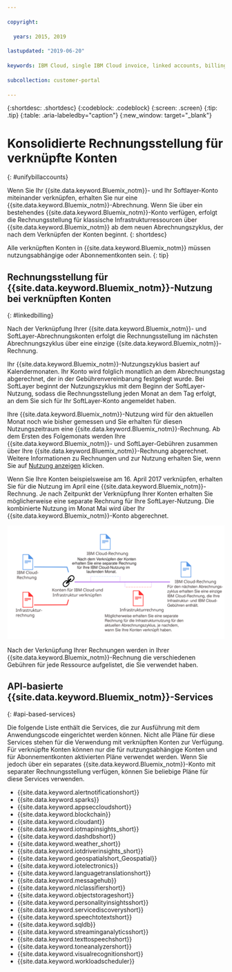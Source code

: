 ```yaml
---

copyright:

  years: 2015, 2019

lastupdated: "2019-06-20"

keywords: IBM Cloud, single IBM Cloud invoice, linked accounts, billing linked accounts 

subcollection: customer-portal

---
```


{:shortdesc: .shortdesc}
{:codeblock: .codeblock}
{:screen: .screen}
{:tip: .tip}
{:table: .aria-labeledby="caption"}
{:new_window: target="_blank"}


# Konsolidierte Rechnungsstellung für verknüpfte Konten
{: #unifybillaccounts}

Wenn Sie Ihr {{site.data.keyword.Bluemix_notm}}- und Ihr Softlayer-Konto miteinander verknüpfen, erhalten Sie nur eine {{site.data.keyword.Bluemix_notm}}-Abrechnung. Wenn Sie über ein bestehendes {{site.data.keyword.Bluemix_notm}}-Konto verfügen, erfolgt die Rechnungsstellung für klassische Infrastrukturressourcen über {{site.data.keyword.Bluemix_notm}} ab dem neuen Abrechnungszyklus, der nach dem Verknüpfen der Konten beginnt.
{: shortdesc}

Alle verknüpften Konten in {{site.data.keyword.Bluemix_notm}} müssen nutzungsabhängige oder Abonnementkonten sein.
{: tip}


## Rechnungsstellung für {{site.data.keyword.Bluemix_notm}}-Nutzung bei verknüpften Konten
{: #linkedbilling}

Nach der Verknüpfung Ihrer {{site.data.keyword.Bluemix_notm}}- und SoftLayer-Abrechnungskonten erfolgt die Rechnungsstellung im nächsten Abrechnungszyklus über eine einzige {{site.data.keyword.Bluemix_notm}}-Rechnung.

Ihr {{site.data.keyword.Bluemix_notm}}-Nutzungszyklus basiert auf Kalendermonaten. Ihr Konto wird folglich monatlich an dem Abrechnungstag abgerechnet, der in der Gebührenvereinbarung festgelegt wurde. Bei SoftLayer beginnt der Nutzungszyklus mit dem Beginn der SoftLayer-Nutzung, sodass die Rechnungsstellung jeden Monat an dem Tag erfolgt, an dem Sie sich für Ihr SoftLayer-Konto angemeldet haben.

Ihre {{site.data.keyword.Bluemix_notm}}-Nutzung wird für den aktuellen Monat noch wie bisher gemessen und Sie erhalten für diesen Nutzungszeitraum eine {{site.data.keyword.Bluemix_notm}}-Rechnung. Ab dem Ersten des Folgemonats werden Ihre {{site.data.keyword.Bluemix_notm}}- und SoftLayer-Gebühren zusammen über Ihre {{site.data.keyword.Bluemix_notm}}-Rechnung abgerechnet. Weitere Informationen zu Rechnungen und zur Nutzung erhalten Sie, wenn Sie auf [Nutzung anzeigen](/docs/billing-usage?topic=billing-usage-viewingusage#viewingusage) klicken.

Wenn Sie Ihre Konten beispielsweise am 16. April 2017 verknüpfen, erhalten Sie für die Nutzung im April eine {{site.data.keyword.Bluemix_notm}}-Rechnung. Je nach Zeitpunkt der Verknüpfung Ihrer Konten erhalten Sie möglicherweise eine separate Rechnung für Ihre SoftLayer-Nutzung. Die kombinierte Nutzung im Monat Mai wird über Ihr {{site.data.keyword.Bluemix_notm}}-Konto abgerechnet.

![Verknüpfung von IBM Cloud- und SoftLayer-Konten - Zusammenfassung](images/IBMCloudSoftLayerBill.svg)

Nach der Verknüpfung Ihrer Rechnungen werden in Ihrer {{site.data.keyword.Bluemix_notm}}-Rechnung die verschiedenen Gebühren für jede Ressource aufgelistet, die Sie verwendet haben.

## API-basierte {{site.data.keyword.Bluemix_notm}}-Services
{: #api-based-services}

Die folgende Liste enthält die Services, die zur Ausführung mit dem Anwendungscode eingerichtet werden können. Nicht alle Pläne für diese Services stehen für die Verwendung mit verknüpften Konten zur Verfügung. Für verknüpfte Konten können nur die für nutzungsabhängige Konten und für Abonnementkonten aktivierten Pläne verwendet werden. Wenn Sie jedoch über ein separates {{site.data.keyword.Bluemix_notm}}-Konto mit separater Rechnungsstellung verfügen, können Sie beliebige Pläne für diese Services verwenden.

* {{site.data.keyword.alertnotificationshort}}
* {{site.data.keyword.sparks}}
* {{site.data.keyword.appseccloudshort}}
* {{site.data.keyword.blockchain}}
* {{site.data.keyword.cloudant}}
* {{site.data.keyword.iotmapinsights_short}}
* {{site.data.keyword.dashdbshort}}
* {{site.data.keyword.weather_short}}
* {{site.data.keyword.iotdriverinsights_short}}
* {{site.data.keyword.geospatialshort_Geospatial}}
* {{site.data.keyword.iotelectronics}}
* {{site.data.keyword.languagetranslationshort}}
* {{site.data.keyword.messagehub}}
* {{site.data.keyword.nlclassifiershort}}
* {{site.data.keyword.objectstorageshort}}
* {{site.data.keyword.personalityinsightsshort}}
* {{site.data.keyword.servicediscoveryshort}}
* {{site.data.keyword.speechtotextshort}}
* {{site.data.keyword.sqldb}}
* {{site.data.keyword.streaminganalyticsshort}}
* {{site.data.keyword.texttospeechshort}}
* {{site.data.keyword.toneanalyzershort}}
* {{site.data.keyword.visualrecognitionshort}}
* {{site.data.keyword.workloadscheduler}}
